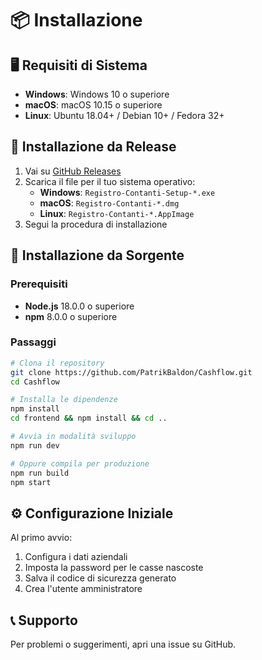 # 📦 Installazione

## 🖥️ Requisiti di Sistema

- **Windows**: Windows 10 o superiore
- **macOS**: macOS 10.15 o superiore  
- **Linux**: Ubuntu 18.04+ / Debian 10+ / Fedora 32+

## 🚀 Installazione da Release

1. Vai su [GitHub Releases](https://github.com/PatrikBaldon/Cashflow/releases)
2. Scarica il file per il tuo sistema operativo:
   - **Windows**: `Registro-Contanti-Setup-*.exe`
   - **macOS**: `Registro-Contanti-*.dmg`
   - **Linux**: `Registro-Contanti-*.AppImage`
3. Segui la procedura di installazione

## 🔧 Installazione da Sorgente

### Prerequisiti
- **Node.js** 18.0.0 o superiore
- **npm** 8.0.0 o superiore

### Passaggi
```bash
# Clona il repository
git clone https://github.com/PatrikBaldon/Cashflow.git
cd Cashflow

# Installa le dipendenze
npm install
cd frontend && npm install && cd ..

# Avvia in modalità sviluppo
npm run dev

# Oppure compila per produzione
npm run build
npm start
```

## ⚙️ Configurazione Iniziale

Al primo avvio:
1. Configura i dati aziendali
2. Imposta la password per le casse nascoste
3. Salva il codice di sicurezza generato
4. Crea l'utente amministratore

## 📞 Supporto

Per problemi o suggerimenti, apri una issue su GitHub.
